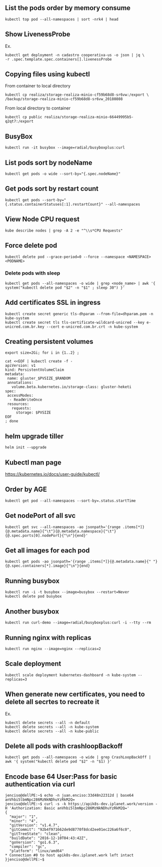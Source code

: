 ## List the pods order by memory consume

```
kubectl top pod --all-namespaces | sort -nrk4 | head
```

## Show LivenessProbe

Ex. 

	kubectl get deployment -n cadastro cooperativa-us -o json | jq \
	-r .spec.template.spec.containers[].livenessProbe 

## Copying files using kubectl 

From container to local directory 

	kubectl cp realiza/storage-realiza-minio-cf59b68d8-sr6vw:/export \
	/backup/storage-realiza-minio-cf59b68d8-sr6vw_20180808

From local directory to container

	kubectl cp public realiza/storage-realiza-minio-66449995b5-q2qt7:/export
	
## BusyBox 

	kubectl run -it busybox --image=radial/busyboxplus:curl  


## List pods sort by nodeName

	kubectl get pods -o wide --sort-by="{.spec.nodeName}"

## Get pods sort by restart count 

	kubectl get pods --sort-by="{.status.containerStatuses[:1].restartCount}" --all-namespaces

## View Node CPU request

	kube describe nodes | grep -A 2 -e "^\\s*CPU Requests"

## Force delete pod 
```
kubectl delete pod --grace-period=0 --force --namespace <NAMESPACE> <PODNAME>
```

### Delete pods with sleep
``` 
kubectl get pods --all-namespaces -o wide | grep <node_name> | awk '{ system("kubectl delete pod "$2" -n "$1" ; sleep 30") }'
``` 

## Add certificates SSL in ingress
```
kubectl create secret generic tls-dhparam --from-file=dhparam.pem -n kube-system
kubectl create secret tls tls-certificate-wildcard-unicred --key e-unicred.com.br.key --cert e-unicred.com.br.crt -n kube-system
```

## Creating persistent volumes

```
export size=2Gi; for i in {1..2} ; 
```
```
cat <<EOF | kubectl create -f - 
apiVersion: v1
kind: PersistentVolumeClaim
metadata:
 name: gluster_$PVSIZE_$RANDOM
 annotations:
   volume.beta.kubernetes.io/storage-class: gluster-heketi
spec:
 accessModes:
  - ReadWriteOnce
 resources:
   requests:
     storage: $PVSIZE
EOF
; done
```

## helm upgrade tiller

```
helm init --upgrade
```

## Kubectl man page 
https://kubernetes.io/docs/user-guide/kubectl/

## Order by AGE
```
kubectl get pod --all-namespaces --sort-by=.status.startTime 
```

## Get nodePort of all svc
```
kubectl get svc --all-namespaces -ao jsonpath='{range .items[*]}{@.metadata.name}{"\t"}{@.metadata.namespace}{"\t"}{@.spec.ports[0].nodePort}{"\n"}{end}'
```

## Get all images for each pod
```
kubectl get pods -ao jsonpath='{range .items[*]}{@.metadata.name}{" "}{@.spec.containers[*].image}{"\n"}{end}
```

## Running busybox
```
kubectl run -i -t busybox --image=busybox --restart=Never
kubectl delete pod busybox
``` 

## Another busybox 
```
kubectl run curl-demo --image=radial/busyboxplus:curl -i --tty --rm
```

## Running nginx with replicas
```
kubectl run nginx --image=nginx --replicas=2
```

## Scale deployment
```
kubectl scale deployment kubernetes-dashboard -n kube-system --replicas=3
```

## When generate new certificates, you need to delete all secrtes to recreate it
Ex.
```
kubectl delete secrets --all -n default
kubectl delete secrets --all -n kube-system
kubectl delete secrets --all -n kube-public
```
## Delete all pods with crashloopBackoff
```
kubectl get pods --all-namespaces -o wide | grep CrashLoopBackOff | awk '{ system("kubectl delete pod "$2" -n "$1) }'
```

## Encode base 64 User:Pass for basic authentication via curl

```
jenciso@dellPE:~$ echo -n juan.enciso:33d48n22312d | base64                                                                             
anVhbi5lbmNpc286MzNkNDhuYzRkM2Q=
jenciso@dellPE:~$ curl -s -k https://apik8s-dev.iplanet.work/version -H 'Authorization: Basic anVhbi5lbmNpc286MzNkNDhuYzRkM2Q='
{
  "major": "1",
  "minor": "4",
  "gitVersion": "v1.4.7",
  "gitCommit": "92b4f971662de9d8770f8dcd2ee01ec226a6f6c0",
  "gitTreeState": "clean",
  "buildDate": "2016-12-10T04:43:42Z",
  "goVersion": "go1.6.3",
  "compiler": "gc",
  "platform": "linux/amd64"
* Connection #0 to host apik8s-dev.iplanet.work left intact
}jenciso@dellPE:~$  
```
